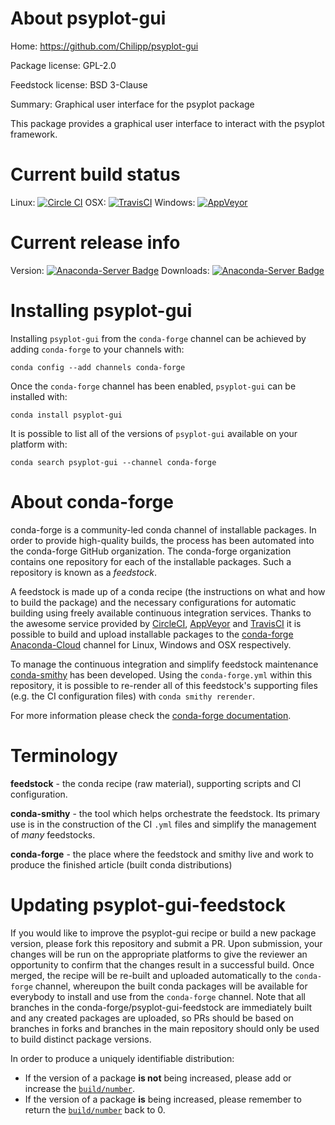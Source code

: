 About psyplot-gui
=================

Home: https://github.com/Chilipp/psyplot-gui

Package license: GPL-2.0

Feedstock license: BSD 3-Clause

Summary: Graphical user interface for the psyplot package

This package provides a graphical user interface to interact with the
psyplot framework.


Current build status
====================

Linux: [![Circle CI](https://circleci.com/gh/conda-forge/psyplot-gui-feedstock.svg?style=shield)](https://circleci.com/gh/conda-forge/psyplot-gui-feedstock)
OSX: [![TravisCI](https://travis-ci.org/conda-forge/psyplot-gui-feedstock.svg?branch=master)](https://travis-ci.org/conda-forge/psyplot-gui-feedstock)
Windows: [![AppVeyor](https://ci.appveyor.com/api/projects/status/github/conda-forge/psyplot-gui-feedstock?svg=True)](https://ci.appveyor.com/project/conda-forge/psyplot-gui-feedstock/branch/master)

Current release info
====================
Version: [![Anaconda-Server Badge](https://anaconda.org/conda-forge/psyplot-gui/badges/version.svg)](https://anaconda.org/conda-forge/psyplot-gui)
Downloads: [![Anaconda-Server Badge](https://anaconda.org/conda-forge/psyplot-gui/badges/downloads.svg)](https://anaconda.org/conda-forge/psyplot-gui)

Installing psyplot-gui
======================

Installing `psyplot-gui` from the `conda-forge` channel can be achieved by adding `conda-forge` to your channels with:

```
conda config --add channels conda-forge
```

Once the `conda-forge` channel has been enabled, `psyplot-gui` can be installed with:

```
conda install psyplot-gui
```

It is possible to list all of the versions of `psyplot-gui` available on your platform with:

```
conda search psyplot-gui --channel conda-forge
```


About conda-forge
=================

conda-forge is a community-led conda channel of installable packages.
In order to provide high-quality builds, the process has been automated into the
conda-forge GitHub organization. The conda-forge organization contains one repository
for each of the installable packages. Such a repository is known as a *feedstock*.

A feedstock is made up of a conda recipe (the instructions on what and how to build
the package) and the necessary configurations for automatic building using freely
available continuous integration services. Thanks to the awesome service provided by
[CircleCI](https://circleci.com/), [AppVeyor](http://www.appveyor.com/)
and [TravisCI](https://travis-ci.org/) it is possible to build and upload installable
packages to the [conda-forge](https://anaconda.org/conda-forge)
[Anaconda-Cloud](http://docs.anaconda.org/) channel for Linux, Windows and OSX respectively.

To manage the continuous integration and simplify feedstock maintenance
[conda-smithy](http://github.com/conda-forge/conda-smithy) has been developed.
Using the ``conda-forge.yml`` within this repository, it is possible to re-render all of
this feedstock's supporting files (e.g. the CI configuration files) with ``conda smithy rerender``.

For more information please check the [conda-forge documentation](https://conda-forge.org/docs/).

Terminology
===========

**feedstock** - the conda recipe (raw material), supporting scripts and CI configuration.

**conda-smithy** - the tool which helps orchestrate the feedstock.
                   Its primary use is in the construction of the CI ``.yml`` files
                   and simplify the management of *many* feedstocks.

**conda-forge** - the place where the feedstock and smithy live and work to
                  produce the finished article (built conda distributions)


Updating psyplot-gui-feedstock
==============================

If you would like to improve the psyplot-gui recipe or build a new
package version, please fork this repository and submit a PR. Upon submission,
your changes will be run on the appropriate platforms to give the reviewer an
opportunity to confirm that the changes result in a successful build. Once
merged, the recipe will be re-built and uploaded automatically to the
`conda-forge` channel, whereupon the built conda packages will be available for
everybody to install and use from the `conda-forge` channel.
Note that all branches in the conda-forge/psyplot-gui-feedstock are
immediately built and any created packages are uploaded, so PRs should be based
on branches in forks and branches in the main repository should only be used to
build distinct package versions.

In order to produce a uniquely identifiable distribution:
 * If the version of a package **is not** being increased, please add or increase
   the [``build/number``](http://conda.pydata.org/docs/building/meta-yaml.html#build-number-and-string).
 * If the version of a package **is** being increased, please remember to return
   the [``build/number``](http://conda.pydata.org/docs/building/meta-yaml.html#build-number-and-string)
   back to 0.